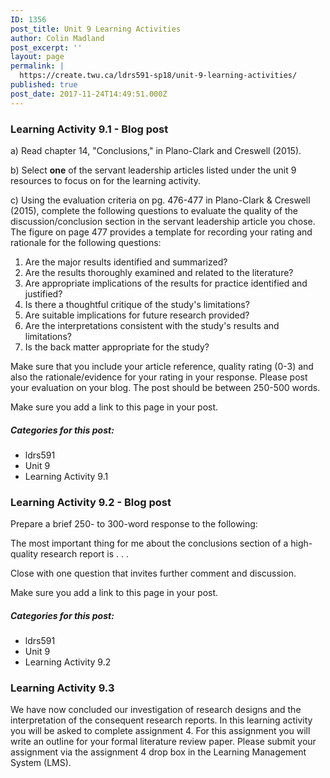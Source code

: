 ```yaml
---
ID: 1356
post_title: Unit 9 Learning Activities
author: Colin Madland
post_excerpt: ''
layout: page
permalink: |
  https://create.twu.ca/ldrs591-sp18/unit-9-learning-activities/
published: true
post_date: 2017-11-24T14:49:51.000Z
---
```


### Learning Activity 9.1 - Blog post

a\) Read chapter 14, "Conclusions," in Plano-Clark and Creswell \(2015\).

b\) Select **one** of the servant leadership articles listed under the unit 9 resources to focus on for the learning activity.

c\) Using the evaluation criteria on pg. 476-477 in Plano-Clark & Creswell \(2015\), complete the following questions to evaluate the quality of the discussion/conclusion section in the servant leadership article you chose. The figure on page 477 provides a template for recording your rating and rationale for the following questions:

1. Are the major results identified and summarized?
2. Are the results thoroughly examined and related to the literature?
3. Are appropriate implications of the results for practice identified and justified?
4. Is there a thoughtful critique of the study's limitations?
5. Are suitable implications for future research provided?
6. Are the interpretations consistent with the study's results and limitations?
7. Is the back matter appropriate for the study?

Make sure that you include your article reference, quality rating \(0-3\) and also the rationale/evidence for your rating in your response.  Please post your evaluation on your blog. The post should be between 250-500 words.

Make sure you add a link to this page in your post.

##### Categories for this post:

* ldrs591
* Unit 9
* Learning Activity 9.1

### Learning Activity 9.2 - Blog post

Prepare a brief 250- to 300-word response to the following:

The most important thing for me about the conclusions section of a high-quality research report is . . .

Close with one question that invites further comment and discussion.

Make sure you add a link to this page in your post.

##### Categories for this post:

* ldrs591
* Unit 9
* Learning Activity 9.2

### Learning Activity 9.3

We have now concluded our investigation of research designs and the interpretation of the consequent research reports.  In this learning activity you will be asked to complete assignment 4. For this assignment you will write an outline for your formal literature review paper.  Please submit your assignment via the assignment 4 drop box in the Learning Management System \(LMS\).

